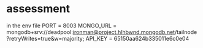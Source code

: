 # assessment

in the env file
PORT = 8003
MONGO_URL = mongodb+srv://deadpool:ironman@project.hlhbwnd.mongodb.net/tailnode?retryWrites=true&w=majority;
API_KEY = 65150aa624b335011e6c0e04
